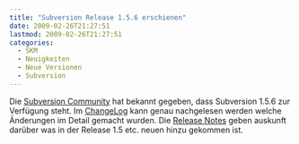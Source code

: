 ```yaml
---
title: "Subversion Release 1.5.6 erschienen"
date: 2009-02-26T21:27:51
lastmod: 2009-02-26T21:27:51
categories:
  - SKM
  - Neuigkeiten
  - Neue Versionen
  - Subversion
---
```

Die <a href="http://subversion.tigris.org/servlets/NewsItemView?newsItemID=2251">Subversion Community</a> hat bekannt gegeben, dass Subversion 1.5.6 zur Verfügung steht. Im <a href="http://svn.collab.net/repos/svn/tags/1.5.6/CHANGES">ChangeLog</a> kann genau nachgelesen werden welche Änderungen im Detail gemacht wurden. 
Die <a href="http://subversion.tigris.org/svn_1.5_releasenotes.html">Release Notes</a> geben auskunft darüber was in der Release 1.5 etc. neuen hinzu gekommen ist.
